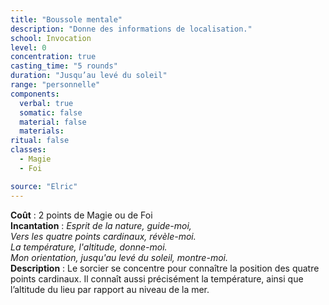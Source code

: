 ```yaml
---
title: "Boussole mentale"
description: "Donne des informations de localisation."
school: Invocation
level: 0
concentration: true
casting_time: "5 rounds"
duration: "Jusqu’au levé du soleil"
range: "personnelle"
components:
  verbal: true
  somatic: false
  material: false
  materials:
ritual: false
classes:
  - Magie
  - Foi

source: "Elric"
---
```

**Coût** : 2 points de Magie ou de Foi  
**Incantation** : *Esprit de la nature, guide-moi,*    
*Vers les quatre points cardinaux, révèle-moi.*    
*La température, l'altitude, donne-moi.*    
*Mon orientation, jusqu'au levé du soleil, montre-moi.*    
**Description** : Le sorcier se concentre pour connaître la position des quatre points cardinaux. Il connaît aussi précisément la température, ainsi que l’altitude du lieu par rapport au niveau de la mer.
